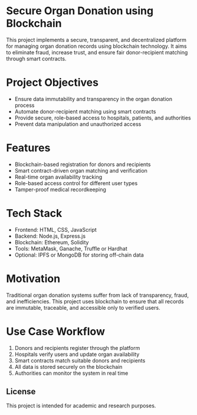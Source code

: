 # Secure Organ Donation using Blockchain

This project implements a secure, transparent, and decentralized platform for managing organ donation records using blockchain technology. It aims to eliminate fraud, increase trust, and ensure fair donor-recipient matching through smart contracts.

# Project Objectives
- Ensure data immutability and transparency in the organ donation process
- Automate donor-recipient matching using smart contracts
- Provide secure, role-based access to hospitals, patients, and authorities
- Prevent data manipulation and unauthorized access

# Features
- Blockchain-based registration for donors and recipients
- Smart contract-driven organ matching and verification
- Real-time organ availability tracking
- Role-based access control for different user types
- Tamper-proof medical recordkeeping

# Tech Stack
- Frontend: HTML, CSS, JavaScript  
- Backend: Node.js, Express.js  
- Blockchain: Ethereum, Solidity  
- Tools: MetaMask, Ganache, Truffle or Hardhat  
- Optional: IPFS or MongoDB for storing off-chain data

# Motivation
Traditional organ donation systems suffer from lack of transparency, fraud, and inefficiencies. This project uses blockchain to ensure that all records are immutable, traceable, and accessible only to verified users.

# Use Case Workflow
1. Donors and recipients register through the platform
2. Hospitals verify users and update organ availability
3. Smart contracts match suitable donors and recipients
4. All data is stored securely on the blockchain
5. Authorities can monitor the system in real time

## License
This project is intended for academic and research purposes.
